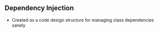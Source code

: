 ##  Dependency Injection

*  Created as a code design structure for managing class dependencies sanely